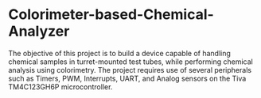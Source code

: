 # Colorimeter-based-Chemical-Analyzer
 The objective of this project is to build a device capable of handling chemical samples in turret-mounted test tubes, while performing chemical analysis using colorimetry. The project requires use of several peripherals such as Timers, PWM, Interrupts, UART, and Analog sensors on the Tiva TM4C123GH6P microcontroller.
